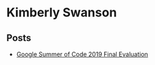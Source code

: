 # Kimberly Swanson
## Posts
* [Google Summer of Code 2019 Final Evaluation](universenox.github.io/gsoc19_Final_Eval)
